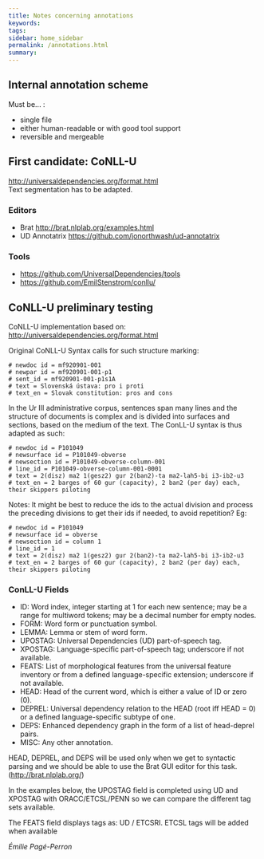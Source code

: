 ```yaml
---
title: Notes concerning annotations
keywords:
tags:
sidebar: home_sidebar
permalink: /annotations.html
summary:
---
```


## Internal annotation scheme
Must be... :  
- single file  
- either human-readable or with good tool support  
- reversible and mergeable  


## First candidate: CoNLL-U
<http://universaldependencies.org/format.html>  
Text segmentation has to be adapted.  

### Editors
- Brat <http://brat.nlplab.org/examples.html>  
- UD Annotatrix <https://github.com/jonorthwash/ud-annotatrix>  

### Tools
- <https://github.com/UniversalDependencies/tools>  
- <https://github.com/EmilStenstrom/conllu/>  

## CoNLL-U preliminary testing

CoNLL-U implementation based on: <http://universaldependencies.org/format.html>

Original CoNLL-U Syntax calls for such structure marking:

	# newdoc id = mf920901-001
	# newpar id = mf920901-001-p1
	# sent_id = mf920901-001-p1s1A
	# text = Slovenská ústava: pro i proti
	# text_en = Slovak constitution: pros and cons

In the Ur III administrative corpus, sentences span many lines and the structure of documents is complex and is divided into surfaces and sections, based on the medium of the text. The ConLL-U syntax is thus adapted as such:

	# newdoc id = P101049
	# newsurface id = P101049-obverse
	# newsection id = P101049-obverse-column-001
	# line_id = P101049-obverse-column-001-0001
	# text = 2(disz) ma2 1(gesz2) gur 2(ban2)-ta ma2-lah5-bi i3-ib2-u3
	# text_en = 2 barges of 60 gur (capacity), 2 ban2 (per day) each, their skippers piloting

Notes: It might be best to reduce the ids to the actual division and process the preceding divisions to get their ids if needed, to avoid repetition? Eg:

	# newdoc id = P101049
	# newsurface id = obverse
	# newsection id = column 1
	# line_id = 1
	# text = 2(disz) ma2 1(gesz2) gur 2(ban2)-ta ma2-lah5-bi i3-ib2-u3
	# text_en = 2 barges of 60 gur (capacity), 2 ban2 (per day) each, their skippers piloting

### ConLL-U Fields  
- ID: Word index, integer starting at 1 for each new sentence; may be a range for multiword tokens; may be a decimal number for empty nodes.  
- FORM: Word form or punctuation symbol.  
- LEMMA: Lemma or stem of word form.  
- UPOSTAG: Universal Dependencies (UD) part-of-speech tag.  
- XPOSTAG: Language-specific part-of-speech tag; underscore if not available.  
- FEATS: List of morphological features from the universal feature inventory or from a defined language-specific extension; underscore if not available.  
- HEAD: Head of the current word, which is either a value of ID or zero (0).  
- DEPREL: Universal dependency relation to the HEAD (root iff HEAD = 0) or a defined language-specific subtype of one.  
- DEPS: Enhanced dependency graph in the form of a list of head-deprel pairs.  
- MISC: Any other annotation.  

HEAD, DEPREL, and DEPS will be used only when we get to syntactic parsing and we should be able to use the Brat GUI editor for this task. (http://brat.nlplab.org/)

In the examples below, the UPOSTAG field is completed using UD and XPOSTAG with ORACC/ETCSL/PENN so we can compare the different tag sets available.

The FEATS field displays tags as:  UD / ETCSRI. ETCSL tags will be added when available


*Émilie Pagé-Perron*
